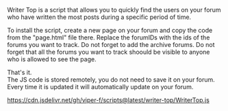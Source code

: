 Writer Top is a script that allows you to quickly find the users on your forum who have written the most posts during a specific period 
of time.   
  
To install the script, create a new page on your forum and copy the code from the "page.html" file there. Replace the forumIDs with the ids
of the forums you want to track. Do not forget to add the archive forums. Do not forget that all the forums you want to track shoould be
visible to anyone who is allowed to see the page.  
  
That's it.  
The JS code is stored remotely, you do not need to save it on your forum. Every time it is updated it will automatically update on your 
forum.

https://cdn.jsdelivr.net/gh/viper-f/scripts@latest/writer-top/WriterTop.js